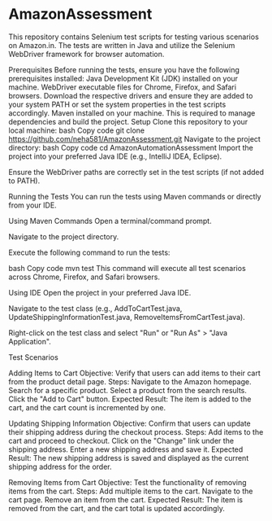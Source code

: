# AmazonAssessment
This repository contains Selenium test scripts for testing various scenarios on Amazon.in. The tests are written in Java and utilize the Selenium WebDriver framework for browser automation.

Prerequisites Before running the tests, ensure you have the following prerequisites installed:
Java Development Kit (JDK) installed on your machine. WebDriver executable files for Chrome, Firefox, and Safari browsers. Download the respective drivers and ensure they are added to your system PATH or set the system properties in the test scripts accordingly. Maven installed on your machine. This is required to manage dependencies and build the project. Setup Clone this repository to your local machine: bash Copy code git clone https://github.com/neha581/AmazonAssessment.git Navigate to the project directory: bash Copy code cd AmazonAutomationAssessment Import the project into your preferred Java IDE (e.g., IntelliJ IDEA, Eclipse).

Ensure the WebDriver paths are correctly set in the test scripts (if not added to PATH).

Running the Tests You can run the tests using Maven commands or directly from your IDE.

Using Maven Commands Open a terminal/command prompt.

Navigate to the project directory.

Execute the following command to run the tests:

bash Copy code mvn test This command will execute all test scenarios across Chrome, Firefox, and Safari browsers.

Using IDE Open the project in your preferred Java IDE.

Navigate to the test class (e.g., AddToCartTest.java, UpdateShippingInformationTest.java, RemoveItemsFromCartTest.java).

Right-click on the test class and select "Run" or "Run As" > "Java Application".

Test Scenarios

Adding Items to Cart Objective: Verify that users can add items to their cart from the product detail page. Steps: Navigate to the Amazon homepage. Search for a specific product. Select a product from the search results. Click the "Add to Cart" button. Expected Result: The item is added to the cart, and the cart count is incremented by one.

Updating Shipping Information Objective: Confirm that users can update their shipping address during the checkout process. Steps: Add items to the cart and proceed to checkout. Click on the "Change" link under the shipping address. Enter a new shipping address and save it. Expected Result: The new shipping address is saved and displayed as the current shipping address for the order.

Removing Items from Cart Objective: Test the functionality of removing items from the cart. Steps: Add multiple items to the cart. Navigate to the cart page. Remove an item from the cart. Expected Result: The item is removed from the cart, and the cart total is updated accordingly.
